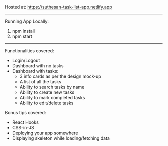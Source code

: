 Hosted at: https://suthesan-task-list-app.netlify.app

---

Running App Locally: 
1. npm install
2. npm start

---

Functionalities covered:
- Login/Logout
- Dashboard with no tasks
- Dashboard with tasks:
    - 3 info cards as per the design mock-up
    - A list of all the tasks
    - Ability to search tasks by name
    - Ability to create new tasks
    - Ability to mark completed tasks
    - Ability to edit/delete tasks

Bonus tips covered: 
- React Hooks
- CSS-in-JS
- Deploying your app somewhere
- Displaying skeleton while loading/fetching data
